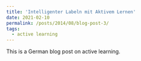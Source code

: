 ```yaml
---
title: 'Intelligenter Labeln mit Aktivem Lernen'
date: 2021-02-10
permalink: /posts/2014/08/blog-post-3/
tags:
  - active learning
---
```


This is a German blog post on active learning. 
